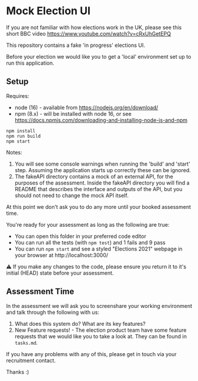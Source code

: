 # Mock Election UI

If you are not familiar with how elections work in the UK, please see this short BBC video https://www.youtube.com/watch?v=cRxUhGetEPQ

This repository contains a fake 'in progress' elections UI.

Before your election we would like you to get a 'local' environment set up to run this application.

## Setup

Requires:

- node (16) - available from https://nodejs.org/en/download/
- npm (8.x) - will be installed with node 16, or see https://docs.npmjs.com/downloading-and-installing-node-js-and-npm

```
npm install
npm run build
npm start
```

Notes:

1. You will see some console warnings when running the 'build' and 'start' step. Assuming the application starts up correctly these can be ignored.
2. The fakeAPI directory contains a mock of an external API, for the purposes of the assessment. Inside the fakeAPI directory you will find a README that describes the interface and outputs of the API, but you should not need to change the mock API itself.

At this point we don't ask you to do any more until your booked assessment time.

You're ready for your assessment as long as the following are true:

- You can open this folder in your preferred code editor
- You can run all the tests (with `npm test`) and 1 fails and 9 pass
- You can run `npm start` and see a styled "Elections 2021" webpage in your browser at http://localhost:3000/

:warning: If you make any changes to the code, please ensure you return it to it's initial (HEAD) state before your assessment.

## Assessment Time

In the assessment we will ask you to screenshare your working environment and talk through the following with us:

1. What does this system do? What are its key features?
2. New Feature requests! - The election product team have some feature requests that we would like you to take a look at. They can be found in `tasks.md`.

If you have any problems with any of this, please get in touch via your recruitment contact.

Thanks :)
